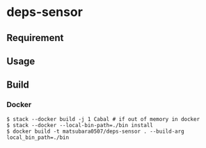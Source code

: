 # deps-sensor

## Requirement

## Usage

## Build

### Docker

```
$ stack --docker build -j 1 Cabal # if out of memory in docker
$ stack --docker --local-bin-path=./bin install
$ docker build -t matsubara0507/deps-sensor . --build-arg local_bin_path=./bin
```
